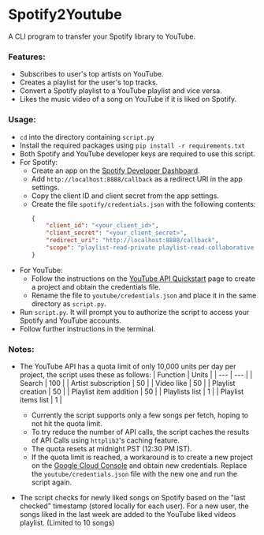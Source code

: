 # Spotify2Youtube

A CLI program to transfer your Spotify library to YouTube.

### Features:
- Subscribes to user's top artists on YouTube.
- Creates a playlist for the user's top tracks.
- Convert a Spotify playlist to a YouTube playlist and vice versa.
- Likes the music video of a song on YouTube if it is liked on Spotify.

### Usage:
- `cd` into the directory containing `script.py`
- Install the required packages using `pip install -r requirements.txt`
- Both Spotify and YouTube developer keys are required to use this script.
- For Spotify:
    - Create an app on the [Spotify Developer Dashboard](https://developer.spotify.com/dashboard).
    - Add `http://localhost:8888/callback` as a redirect URI in the app settings.
    - Copy the client ID and client secret from the app settings.
    - Create the file `spotify/credentials.json` with the following contents:
        ```json
        {
            "client_id": "<your_client_id>",
            "client_secret": "<your_client_secret>",
            "redirect_uri": "http://localhost:8888/callback",
            "scope": "playlist-read-private playlist-read-collaborative playlist-modify-public playlist-modify-private user-top-read user-read-private user-read-email user-library-read"
        }
        ```
- For YouTube:
    - Follow the instructions on the [YouTube API Quickstart](https://developers.google.com/youtube/v3/quickstart/python) page to create a project and obtain the credentials file.
    - Rename the file to `youtube/credentials.json` and place it in the same directory as `script.py`.
- Run `script.py`. It will prompt you to authorize the script to access your Spotify and YouTube accounts.
- Follow further instructions in the terminal.

### Notes:
- The YouTube API has a quota limit of only 10,000 units per day per project, the script uses these as follows:
    | Function | Units |
    | --- | --- |
    | Search | 100 |
    | Artist subscription | 50 |
    | Video like | 50 |
    | Playlist creation | 50 |
    | Playlist item addition | 50 |
    | Playlists list | 1 |
    | Playlist items list | 1 |

    - Currently the script supports only a few songs per fetch, hoping to not hit the quota limit.
    - To try reduce the number of API calls, the script caches the results of API Calls using `httplib2`'s caching feature.
    - The quota resets at midnight PST (12:30 PM IST).
    - If the quota limit is reached, a workaround is to create a new project on the [Google Cloud Console](https://console.cloud.google.com/) and obtain new credentials. Replace the `youtube/credentials.json` file with the new one and run the script again.
- The script checks for newly liked songs on Spotify based on the "last checked" timestamp (stored locally for each user). For a new user, the songs liked in the last week are added to the YouTube liked videos playlist. (Limited to 10 songs)